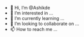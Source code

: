 - 👋 Hi, I’m @Ashikde
- 👀 I’m interested in ...
- 🌱 I’m currently learning ...
- 💞️ I’m looking to collaborate on ...
- 📫 How to reach me ...

<!---
Ashikde/Ashikde is a ✨ special ✨ repository because its `README.md` (this file) appears on your GitHub profile.
You can click the Preview link to take a look at your changes.
--->
